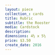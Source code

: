 ```yaml
---
layout: piece
collection_: cards
title: Rubric
subtitle: the Rooster
media: Cardstock
description:
dimensions: 4½ x 5½
price: $3.50
create_date: 2016
---
```

